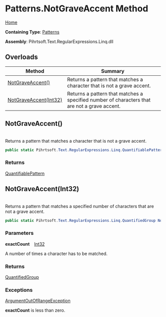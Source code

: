 # Patterns\.NotGraveAccent Method

[Home](../../../../../../README.md)

**Containing Type**: [Patterns](../README.md)

**Assembly**: Pihrtsoft\.Text\.RegularExpressions\.Linq\.dll

## Overloads

| Method | Summary |
| ------ | ------- |
| [NotGraveAccent()](#Pihrtsoft_Text_RegularExpressions_Linq_Patterns_NotGraveAccent) | Returns a pattern that matches a character that is not a grave accent\. |
| [NotGraveAccent(Int32)](#Pihrtsoft_Text_RegularExpressions_Linq_Patterns_NotGraveAccent_System_Int32_) | Returns a pattern that matches a specified number of characters that are not a grave accent\. |

## NotGraveAccent\(\) <a id="Pihrtsoft_Text_RegularExpressions_Linq_Patterns_NotGraveAccent"></a>

\
Returns a pattern that matches a character that is not a grave accent\.

```csharp
public static Pihrtsoft.Text.RegularExpressions.Linq.QuantifiablePattern NotGraveAccent()
```

### Returns

[QuantifiablePattern](../../QuantifiablePattern/README.md)

## NotGraveAccent\(Int32\) <a id="Pihrtsoft_Text_RegularExpressions_Linq_Patterns_NotGraveAccent_System_Int32_"></a>

\
Returns a pattern that matches a specified number of characters that are not a grave accent\.

```csharp
public static Pihrtsoft.Text.RegularExpressions.Linq.QuantifiedGroup NotGraveAccent(int exactCount)
```

### Parameters

**exactCount** &ensp; [Int32](https://docs.microsoft.com/en-us/dotnet/api/system.int32)

A number of times a character has to be matched\.

### Returns

[QuantifiedGroup](../../QuantifiedGroup/README.md)

### Exceptions

[ArgumentOutOfRangeException](https://docs.microsoft.com/en-us/dotnet/api/system.argumentoutofrangeexception)

**exactCount** is less than zero\.

